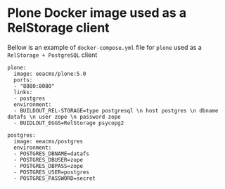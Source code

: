 # Plone Docker image used as a RelStorage client

Bellow is an example of `docker-compose.yml` file for `plone` used as a `RelStorage + PostgreSQL` client

    plone:
      image: eeacms/plone:5.0
      ports:
      - "8080:8080"
      links:
      - postgres
      environment:
      - BUILDOUT_REL-STORAGE=type postgresql \n host postgres \n dbname datafs \n user zope \n password zope
      - BUIDLOUT_EGGS=RelStorage psycopg2

    postgres:
      image: eeacms/postgres
      environment:
      - POSTGRES_DBNAME=datafs
      - POSTGRES_DBUSER=zope
      - POSTGRES_DBPASS=zope
      - POSTGRES_USER=postgres
      - POSTGRES_PASSWORD=secret

